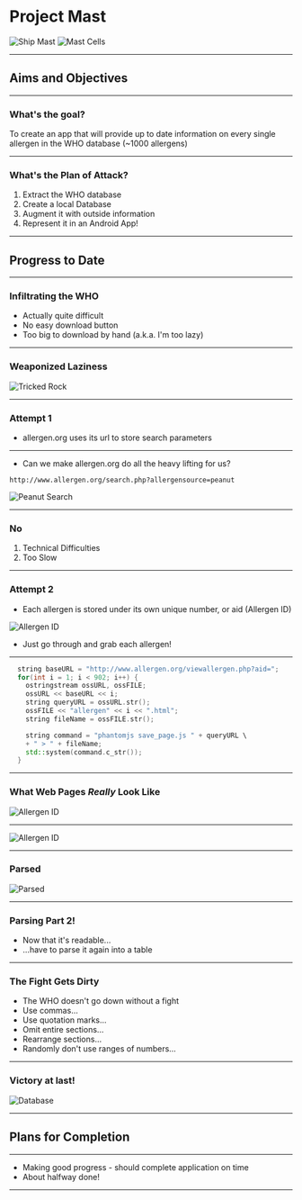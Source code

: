 # Project Mast #

![](./ship.jpg "Ship Mast") 
![](./cell.jpg "Mast Cells")

---

## Aims and Objectives ##

---

### What's the goal? ###

To create an app that will provide up to date information on every single allergen in the WHO database (~1000 allergens)

---

### What's the Plan of Attack? ###

1. Extract the WHO database
2. Create a local Database
3. Augment it with outside information
4. Represent it in an Android App!

---

## Progress to Date ##

---

### Infiltrating the WHO ###

* Actually quite difficult
* No easy download button
* Too big to download by hand (a.k.a. I'm too lazy)

---

### Weaponized Laziness ###

![](./trick.png "Tricked Rock")

---

### Attempt 1 ###

* allergen.org uses its url to store search parameters

---

* Can we make allergen.org do all the heavy lifting for us?

```
http://www.allergen.org/search.php?allergensource=peanut
```

![](./peanutsearch.png "Peanut Search")

---

### No ###
1. Technical Difficulties
2. Too Slow

---

### Attempt 2 ###

* Each allergen is stored under its own unique number, or aid (Allergen ID)

![](./id.png "Allergen ID")

* Just go through and grab each allergen!

---

```cpp
  string baseURL = "http://www.allergen.org/viewallergen.php?aid=";
  for(int i = 1; i < 902; i++) {
    ostringstream ossURL, ossFILE;
    ossURL << baseURL << i;
	string queryURL = ossURL.str();
    ossFILE << "allergen" << i << ".html";
    string fileName = ossFILE.str();

    string command = "phantomjs save_page.js " + queryURL \
	+ " > " + fileName;
    std::system(command.c_str());
  }
```

---

### What Web Pages *Really* Look Like ###

![](./id.png "Allergen ID") 

--- 

![](./actual.png "Allergen ID")

---

### Parsed ###

![](./parsed.png "Parsed")

---

### Parsing Part 2! ###

* Now that it's readable...
* ...have to parse it again into a table

---

### The Fight Gets Dirty ###

* The WHO doesn't go down without a fight
* Use commas...
* Use quotation marks...
* Omit entire sections...
* Rearrange sections...
* Randomly don't use ranges of numbers...

---

### Victory at last! ###

![](./database.png "Database")

---

## Plans for Completion ##

---

* Making good progress - should complete application on time
* About halfway done!

---

